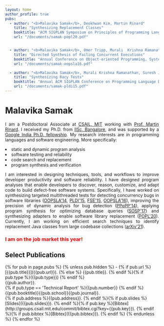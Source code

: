 ```yaml
---
layout: home
author_profile: true
pubs:
  - author: "<b>Malavika Samak</b>, Deokhwan Kim, Martin Rinard"
    title: "Synthesizing Replacement Classes"
    booktitle: "ACM SIGPLAN Symposium on Principles of Programming Languages (POPL 2020)"
    url: "/documents/samak-popl20.pdf"


  - author: "<b>Malavika Samak</b>, Omer Tripp, Murali  Krishna Ramanathan"
    title: "Directed Synthesis of Failing Concurrent Executions"
    booktitle: "Annual Conference on Object-oriented Programming, Systems, Languages, and Applications (OOPSLA 2016)"
    url: "/documents/samak-oopsla16.pdf"

  - author: "<b>Malavika Samak</b>, Murali Krishna Ramanathan, Suresh Jagannathan"
    title: "Synthesizing Racy Tests"
    booktitle: "Annual ACM SIGPLAN Conference on Programming Language Design and Implementation (PLDI 2015)"
    url: "/documents/samak-pldi15.pdf"
---
```

<h1> Malavika Samak </h1>
<p align="justify">I am a Postdoctoral Associate at <a href="https://www.csail.mit.edu/">CSAIL, MIT</a> working with 
<a href="http://people.csail.mit.edu/rinard/">Prof. Martin Rinard</a>. 
I received my Ph.D. from <a href="https://iisc.ac.in/">IISc, Bangalore</a>, and was supported 
by a <a href="https://research.google/outreach/phd-fellowship/recipients/?category=2015">Google India Ph.D. fellowship</a>. My research interests are in programming
languages and software engineering. More specifically: </p>
<li> static and dynamic program analysis </li>
<li> software testing and reliability </li>
<li> code search and replacement </li> 
<li> program synthesis and verification </li>
<p align="justify">I am interested in designing techniques, tools, and workflows to improve developer productivity
and software reliability. I have designed program analyses that enable developers to discover,
reason, customize, and adapt code to build defect-free software systems.
Specifically, I have worked on synthesizing targeted multithreaded tests 
for detecting concurrency bugs in software libraries (<a href="/documents/samak-ooplsa14.pdf">OOPSLA'14</a>, <a href="/documents/samak-pldi15.pdf">PLDI'15</a>, 
<a href="/documents/samak-fse15.pdf">FSE'15</a>, <a href="/documents/samak-oopsla16.pdf">OOPSLA'16</a>), improving the precision
of dynamic analysis for bug detection (<a href="/documents/samak-ppopp14.pdf">PPoPP'14</a>), applying program synthesis 
for optimizing database queries (<a href="/documents/sosp17.pdf">SOSP'17</a>) and synthesizing adapters to enable 
software library replacement (<a href="/documents/samak-popl20.pdf">POPL'20</a>). 
Currently, I am working on efficient search techniques to identify replacement 
Java classes from large codebase collections (<a href="https://arxiv.org/pdf/2110.05638.pdf">arXiv'21</a>).</p>

<h3 style="color:Red;"> I am on the job market this year!</h3>

<h2> Select Publications</h2>
{% for pub in page.pubs %}
{% unless pub.hidden %}
  - {% if pub.url %} [{{pub.title}}]({{pub.url}}).
    {% else %} {{pub.title}}.
    {% endif %}{% if pub.type %}({{pub.type}})
    {% endif %}<br>
    {{pub.author}}.<br>
    {% if pub.type == 'Technical Report' %}{{pub.number}}
    {% endif %}{{pub.booktitle}}{{pub.school}}{{pub.journal}}.<br>
    {% if pub.address %}{{pub.address}}.
    {% endif %}{% if pub.slides %}[Slides]({{pub.slides}}).
    {% endif %}{% if pub.key %}[Bibtex](http://groups.csail.mit.edu/commit/bibtex.cgi?key={{pub.key}}).
    {% endif %}{% if pub.bibtex %}[Bibtex]({{pub.bibtex}}).
    {% endif %}
{% endunless %}
{% endfor %}

<!--[Complete list]-->

[CSAIL, MIT]: https://www.csail.mit.edu/
[Prof. Martin Rinard]: http://people.csail.mit.edu/rinard/
[IISc, Bangalore]: https://iisc.ac.in/
[Google India PhD fellowship]: https://research.google/outreach/phd-fellowship/recipients/?category=2015
[OOPSLA'14]: https://drive.google.com/file/d/1uimZcdYO09fJKL0P-W7dvK39vHr5msG_/view?usp=sharing
[PLDI'15]: https://drive.google.com/file/d/1ptqjFHiVjvlBmnV4zl8hc6EDvRdQ0Mdp/view?usp=sharing
[FSE'15]: https://drive.google.com/file/d/1Fxozt5Wh7q0QQlK1NiUqIvNptRuGKkJu/view?usp=sharing
[POPL'20]: https://drive.google.com/file/d/184G7NeSGOVaKcO8TpI5p3epqQQarHhwz/view?usp=sharing
[OOPSLA'16]: https://drive.google.com/file/d/1b_pmTKNz9ofYbhCWgdHQmct4JQolJftB/view?usp=sharing
[PPoPP'14]: https://drive.google.com/file/d/1O03BO-8kMnEhbXzdVNHV5BLiFgcYggfN/view?usp=sharing
[SOSP'17]:https://drive.google.com/file/d/1i7wwURr--K3JtoM9jqnhQcQkUvL6Ov_J/view?usp=sharing
[arXiv'21]:https://arxiv.org/abs/2110.05638
[Complete list]: /publications/
